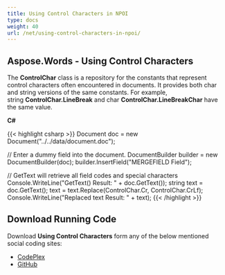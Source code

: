 ```yaml
---
title: Using Control Characters in NPOI
type: docs
weight: 40
url: /net/using-control-characters-in-npoi/
---
```


## **Aspose.Words - Using Control Characters**
The **ControlChar** class is a repository for the constants that represent control characters often encountered in documents. It provides both char and string versions of the same constants. For example, string **ControlChar.LineBreak** and char **ControlChar.LineBreakChar** have the same value.

**C#**

{{< highlight csharp >}}
Document doc = new Document("../../data/document.doc");

// Enter a dummy field into the document.
DocumentBuilder builder = new DocumentBuilder(doc);
builder.InsertField("MERGEFIELD Field");

// GetText will retrieve all field codes and special characters
Console.WriteLine("GetText() Result: " + doc.GetText());
string text = doc.GetText();
text = text.Replace(ControlChar.Cr, ControlChar.CrLf);
Console.WriteLine("Replaced text Result: " + text);
{{< /highlight >}}
## **Download Running Code**
Download **Using Control Characters** form any of the below mentioned social coding sites:

- [CodePlex](https://asposenpoi.codeplex.com/downloads/get/1475297)
- [GitHub](https://github.com/aspose-words/Aspose.Words-for-.NET/releases/download/Aspose.Words_Features_Missing_in_NPOI_v_1.0/Using.Control.Characters.Aspose.Words.zip)
